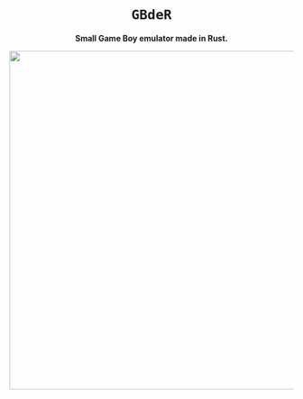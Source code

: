 <div align="center">
  <h1><code>GBdeR</code></h1>
  <p>
    <strong>Small Game Boy emulator made in Rust.</strong>
  </p>
</div>

<p align="center">
  <img width="600" src="https://user-images.githubusercontent.com/1584153/177574874-d0298fb8-0d35-44e3-91ea-bc43b11f74fc.png">
</p>
